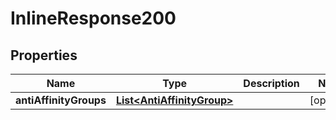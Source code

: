 # InlineResponse200

## Properties
Name | Type | Description | Notes
------------ | ------------- | ------------- | -------------
**antiAffinityGroups** | [**List&lt;AntiAffinityGroup&gt;**](AntiAffinityGroup.md) |  |  [optional]
